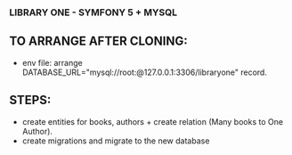 ### LIBRARY ONE - SYMFONY 5 + MYSQL

## TO ARRANGE AFTER CLONING:

- env file: arrange DATABASE_URL="mysql://root:@127.0.0.1:3306/libraryone" record.

## STEPS:

- create entities for books, authors + create relation (Many books to One Author).
- create migrations and migrate to the new database
